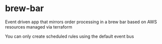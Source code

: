 # brew-bar

Event driven app that mirrors order processing in a brew bar based on AWS resources managed via terraform

You can only create scheduled rules using the default event bus
